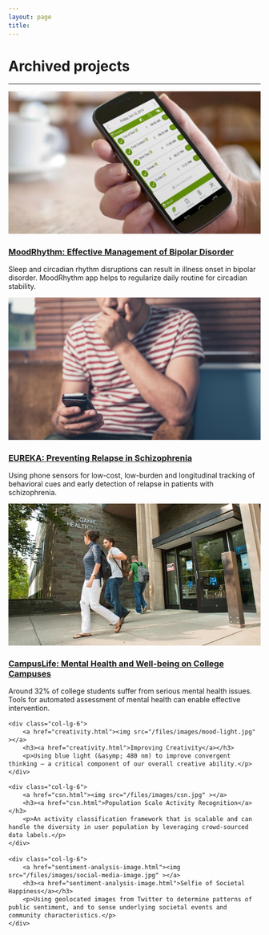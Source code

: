 ```yaml
---
layout: page
title: 
---
```

<div class="row">
    <div class="col-md-12 text-center">
        <h1>Archived projects</h1>
        <hr>
    </div>
</div>
<div class="row">
    <div class="col-lg-6">
        <a href="mood-rhythm.html"><img src="/files/images/mood-rhythm.jpg" ></a>
        <h3><a href="mood-rhythm.html">MoodRhythm: Effective Management of Bipolar Disorder</a></h3>
        <p>Sleep and circadian rhythm disruptions can result in illness onset in bipolar disorder. MoodRhythm app helps to regularize daily routine for circadian stability.</p>
    </div>
    <div class="col-lg-6">
        <a href="eureka.html"><img src="/files/images/eureka.jpg" ></a>
        <h3><a href="eureka.html">EUREKA: Preventing Relapse in Schizophrenia</a></h3>
        <p>Using phone sensors for low-cost, low-burden and longitudinal tracking of behavioral cues and early detection of relapse in patients with schizophrenia.</p>

</div>

<div class="row">
    <div class="col-lg-6">
        <a href="campus-life.html"><img src="/files/images/campus-life.jpg" class="img-responsive"></a>
        <h3><a href="campus-life.html">CampusLife: Mental Health and Well-being on College Campuses</a></h3>
        <p>Around 32% of college students suffer from serious mental health issues. Tools for automated assessment of mental health can enable effective intervention.</p>
    </div>

    <div class="col-lg-6">
        <a href="creativity.html"><img src="/files/images/mood-light.jpg" ></a>
        <h3><a href="creativity.html">Improving Creativity</a></h3>
        <p>Using blue light (&asymp; 480 nm) to improve convergent thinking — a critical component of our overall creative ability.</p>
    </div>
</div>



<div class="row">

    <div class="col-lg-6">
        <a href="csn.html"><img src="/files/images/csn.jpg" ></a>
        <h3><a href="csn.html">Population Scale Activity Recognition</a></h3>
        <p>An activity classification framework that is scalable and can handle the diversity in user population by leveraging crowd-sourced data labels.</p>
    </div>

    <div class="col-lg-6">
        <a href="sentiment-analysis-image.html"><img src="/files/images/social-media-image.jpg" ></a>
        <h3><a href="sentiment-analysis-image.html">Selfie of Societal Happiness</a></h3>
        <p>Using geolocated images from Twitter to determine patterns of public sentiment, and to sense underlying societal events and community characteristics.</p>
    </div>
</div>




